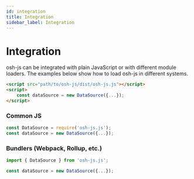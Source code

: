 ```yaml
---
id: integration
title: Integration
sidebar_label: Integration
---
```


# Integration 

osh-js can be integrated with plain JavaScript or with different module loaders. The examples below show how to load osh-js in different systems.


```html
<script src="path/to/osh-js/dist/osh-js.js"></script>
<script>
    const dataSource = new DataSource({...});
</script>
```

### Common JS

```javascript 1.8
const DataSource = require('osh-js.js');
const dataSource = new DataSource({...});
```

### Bundlers (Webpack, Rollup, etc.)

```javascript
import { DataSource } from 'osh-js.js';

const dataSource = new DataSource({...});
```
